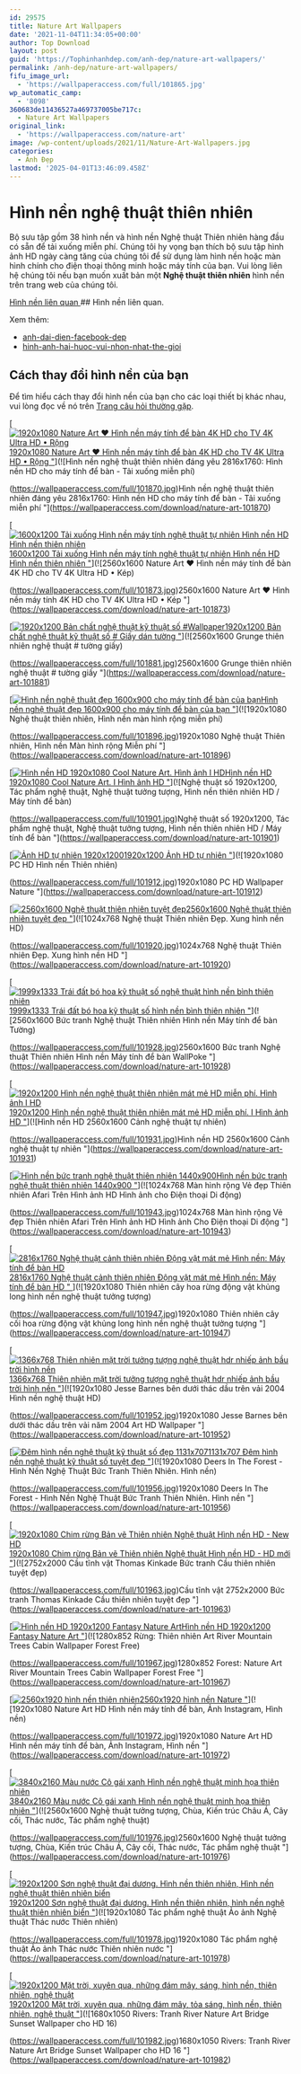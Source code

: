 ```yaml
---
id: 29575
title: Nature Art Wallpapers
date: '2021-11-04T11:34:05+00:00'
author: Top Download
layout: post
guid: 'https://Tophinhanhdep.com/anh-dep/nature-art-wallpapers/'
permalink: /anh-dep/nature-art-wallpapers/
fifu_image_url:
  - 'https://wallpaperaccess.com/full/101865.jpg'
wp_automatic_camp:
  - '8098'
360683de11436527a469737005be717c:
  - Nature Art Wallpapers
original_link:
  - 'https://wallpaperaccess.com/nature-art'
image: /wp-content/uploads/2021/11/Nature-Art-Wallpapers.jpg
categories:
  - Ảnh Đẹp
lastmod: '2025-04-01T13:46:09.458Z'
---
```

# Hình nền nghệ thuật thiên nhiên

Bộ sưu tập gồm 38 hình nền và hình nền Nghệ thuật Thiên nhiên hàng đầu có sẵn để tải xuống miễn phí. Chúng tôi hy vọng bạn thích bộ sưu tập hình ảnh HD ngày càng tăng của chúng tôi để sử dụng làm hình nền hoặc màn hình chính cho điện thoại thông minh hoặc máy tính của bạn. Vui lòng liên hệ chúng tôi nếu bạn muốn xuất bản một **Nghệ thuật thiên nhiên** hình nền trên trang web của chúng tôi.

[Hình nền liên quan ](#related) ## Hình nền liên quan.

   
 Xem thêm:

   
- [anh-dai-dien-facebook-dep](https://tophinhanhdep.com/anh-avatar/anh-dai-dien-facebook-dep/)
- [hinh-anh-hai-huoc-vui-nhon-nhat-the-gioi](https://tophinhanhdep.com/anh-hai-huoc/hinh-anh-hai-huoc-vui-nhon-nhat-the-gioi/)

## Cách thay đổi hình nền của bạn

Để tìm hiểu cách thay đổi hình nền của bạn cho các loại thiết bị khác nhau, vui lòng đọc về nó trên [Trang câu hỏi thường gặp](https://tophinhanhdep.com/faq/).

  
[[![1920x1080 Nature Art ❤ Hình nền máy tính để bàn 4K HD cho TV 4K Ultra HD • Rộng](https://wallpaperaccess.com/full/101865.jpg)1920x1080 Nature Art ❤ Hình nền máy tính để bàn 4K HD cho TV 4K Ultra HD • Rộng "](https://wallpaperaccess.com/download/nature-art-101865)](![Hình nền nghệ thuật thiên nhiên đáng yêu 2816x1760: Hình nền HD cho máy tính để bàn - Tải xuống miễn phí)

(https://wallpaperaccess.com/full/101870.jpg)Hình nền nghệ thuật thiên nhiên đáng yêu 2816x1760: Hình nền HD cho máy tính để bàn - Tải xuống miễn phí "](https://wallpaperaccess.com/download/nature-art-101870)

[[![1600x1200 Tải xuống Hình nền máy tính nghệ thuật tự nhiên Hình nền HD Hình nền thiên nhiên](https://wallpaperaccess.com/full/101872.jpg)1600x1200 Tải xuống Hình nền máy tính nghệ thuật tự nhiên Hình nền HD Hình nền thiên nhiên "](https://wallpaperaccess.com/download/nature-art-101872)](![2560x1600 Nature Art ❤ Hình nền máy tính để bàn 4K HD cho TV 4K Ultra HD • Kép)

(https://wallpaperaccess.com/full/101873.jpg)2560x1600 Nature Art ❤ Hình nền máy tính 4K HD cho TV 4K Ultra HD • Kép "](https://wallpaperaccess.com/download/nature-art-101873)

[[![1920x1200 Bản chất nghệ thuật kỹ thuật số #Wallpaper](https://wallpaperaccess.com/full/101876.jpg)1920x1200 Bản chất nghệ thuật kỹ thuật số # Giấy dán tường "](https://wallpaperaccess.com/download/nature-art-101876)](![2560x1600 Grunge thiên nhiên nghệ thuật # tường giấy)

(https://wallpaperaccess.com/full/101881.jpg)2560x1600 Grunge thiên nhiên nghệ thuật # tường giấy "](https://wallpaperaccess.com/download/nature-art-101881)

[[![Hình nền nghệ thuật đẹp 1600x900 cho máy tính để bàn của bạn](https://wallpaperaccess.com/full/101891.jpg)Hình nền nghệ thuật đẹp 1600x900 cho máy tính để bàn của bạn "](https://wallpaperaccess.com/download/nature-art-101891)](![1920x1080 Nghệ thuật thiên nhiên, Hình nền màn hình rộng miễn phí)

(https://wallpaperaccess.com/full/101896.jpg)1920x1080 Nghệ thuật Thiên nhiên, Hình nền Màn hình rộng Miễn phí "](https://wallpaperaccess.com/download/nature-art-101896)

[[![Hình nền HD 1920x1080 Cool Nature Art.  Hình ảnh I HD](https://wallpaperaccess.com/full/101898.jpg)Hình nền HD 1920x1080 Cool Nature Art. I Hình ảnh HD "](https://wallpaperaccess.com/download/nature-art-101898)](![Nghệ thuật số 1920x1200, Tác phẩm nghệ thuật, Nghệ thuật tưởng tượng, Hình nền thiên nhiên HD / Máy tính để bàn)

(https://wallpaperaccess.com/full/101901.jpg)Nghệ thuật số 1920x1200, Tác phẩm nghệ thuật, Nghệ thuật tưởng tượng, Hình nền thiên nhiên HD / Máy tính để bàn "](https://wallpaperaccess.com/download/nature-art-101901)

[[![Ảnh HD tự nhiên 1920x1200](https://wallpaperaccess.com/full/101906.jpg)1920x1200 Ảnh HD tự nhiên "](https://wallpaperaccess.com/download/nature-art-101906)](![1920x1080 PC HD Hình nền Thiên nhiên)

(https://wallpaperaccess.com/full/101912.jpg)1920x1080 PC HD Wallpaper Nature "](https://wallpaperaccess.com/download/nature-art-101912)

[[![2560x1600 Nghệ thuật thiên nhiên tuyệt đẹp](https://wallpaperaccess.com/full/101917.jpg)2560x1600 Nghệ thuật thiên nhiên tuyệt đẹp "](https://wallpaperaccess.com/download/nature-art-101917)](![1024x768 Nghệ thuật Thiên nhiên Đẹp.  Xung hình nền HD)

(https://wallpaperaccess.com/full/101920.jpg)1024x768 Nghệ thuật Thiên nhiên Đẹp. Xung hình nền HD "](https://wallpaperaccess.com/download/nature-art-101920)

[[![1999x1333 Trái đất bó hoa kỹ thuật số nghệ thuật hình nền bình thiên nhiên](https://wallpaperaccess.com/full/101922.jpg)1999x1333 Trái đất bó hoa kỹ thuật số hình nền bình thiên nhiên "](https://wallpaperaccess.com/download/nature-art-101922)](![2560x1600 Bức tranh Nghệ thuật Thiên nhiên Hình nền Máy tính để bàn Tường)

(https://wallpaperaccess.com/full/101928.jpg)2560x1600 Bức tranh Nghệ thuật Thiên nhiên Hình nền Máy tính để bàn WallPoke "](https://wallpaperaccess.com/download/nature-art-101928)

[[![1920x1200 Hình nền nghệ thuật thiên nhiên mát mẻ HD miễn phí.  Hình ảnh I HD](https://wallpaperaccess.com/full/14785.jpg)1920x1200 Hình nền nghệ thuật thiên nhiên mát mẻ HD miễn phí. I Hình ảnh HD "](https://wallpaperaccess.com/download/nature-art-14785)](![Hình nền HD 2560x1600 Cảnh nghệ thuật tự nhiên)

(https://wallpaperaccess.com/full/101931.jpg)Hình nền HD 2560x1600 Cảnh nghệ thuật tự nhiên "](https://wallpaperaccess.com/download/nature-art-101931)

[[![Hình nền bức tranh nghệ thuật thiên nhiên 1440x900](https://wallpaperaccess.com/full/101936.jpg)Hình nền bức tranh nghệ thuật thiên nhiên 1440x900 "](https://wallpaperaccess.com/download/nature-art-101936)](![1024x768 Màn hình rộng Vẻ đẹp Thiên nhiên Afari Trên Hình ảnh HD Hình ảnh cho Điện thoại Di động)

(https://wallpaperaccess.com/full/101943.jpg)1024x768 Màn hình rộng Vẻ đẹp Thiên nhiên Afari Trên Hình ảnh HD Hình ảnh Cho Điện thoại Di động "](https://wallpaperaccess.com/download/nature-art-101943)

[[![2816x1760 Nghệ thuật cảnh thiên nhiên Động vật mát mẻ Hình nền: Máy tính để bàn HD](https://wallpaperaccess.com/full/101945.jpg)2816x1760 Nghệ thuật cảnh thiên nhiên Động vật mát mẻ Hình nền: Máy tính để bàn HD " ](https://wallpaperaccess.com/download/nature-art-101945)](![1920x1080 Thiên nhiên cây hoa rừng động vật khủng long hình nền nghệ thuật tưởng tượng)

(https://wallpaperaccess.com/full/101947.jpg)1920x1080 Thiên nhiên cây cối hoa rừng động vật khủng long hình nền nghệ thuật tưởng tượng "](https://wallpaperaccess.com/download/nature-art-101947)

[[![1366x768 Thiên nhiên mặt trời tưởng tượng nghệ thuật hdr nhiếp ảnh bầu trời hình nền](https://wallpaperaccess.com/full/101948.jpg)1366x768 Thiên nhiên mặt trời tưởng tượng nghệ thuật hdr nhiếp ảnh bầu trời hình nền "](https://wallpaperaccess.com/download/nature-art-101948)](![1920x1080 Jesse Barnes bên dưới thác dầu trên vải 2004 Hình nền nghệ thuật HD)

(https://wallpaperaccess.com/full/101952.jpg)1920x1080 Jesse Barnes bên dưới thác dầu trên vải năm 2004 Art HD Wallpaper "](https://wallpaperaccess.com/download/nature-art-101952)

[[![Đêm hình nền nghệ thuật kỹ thuật số đẹp 1131x707](https://wallpaperaccess.com/full/101955.jpg)1131x707 Đêm hình nền nghệ thuật kỹ thuật số tuyệt đẹp "](https://wallpaperaccess.com/download/nature-art-101955)](![1920x1080 Deers In The Forest - Hình Nền Nghệ Thuật Bức Tranh Thiên Nhiên.  Hình nền)

(https://wallpaperaccess.com/full/101956.jpg)1920x1080 Deers In The Forest - Hình Nền Nghệ Thuật Bức Tranh Thiên Nhiên. Hình nền "](https://wallpaperaccess.com/download/nature-art-101956)

[[![1920x1080 Chim rừng Bản vẽ Thiên nhiên Nghệ thuật Hình nền HD - New HD](https://wallpaperaccess.com/full/101958.jpg)1920x1080 Chim rừng Bản vẽ Thiên nhiên Nghệ thuật Hình nền HD - HD mới "](https://wallpaperaccess.com/download/nature-art-101958)](![2752x2000 Cầu tĩnh vật Thomas Kinkade Bức tranh Cầu thiên nhiên tuyệt đẹp)

(https://wallpaperaccess.com/full/101963.jpg)Cầu tĩnh vật 2752x2000 Bức tranh Thomas Kinkade Cầu thiên nhiên tuyệt đẹp "](https://wallpaperaccess.com/download/nature-art-101963)

[[![Hình nền HD 1920x1200 Fantasy Nature Art](https://wallpaperaccess.com/full/101966.jpg)Hình nền HD 1920x1200 Fantasy Nature Art "](https://wallpaperaccess.com/download/nature-art-101966)](![1280x852 Rừng: Thiên nhiên Art River Mountain Trees Cabin Wallpaper Forest Free)

(https://wallpaperaccess.com/full/101967.jpg)1280x852 Forest: Nature Art River Mountain Trees Cabin Wallpaper Forest Free "](https://wallpaperaccess.com/download/nature-art-101967)

[[![2560x1920 hình nền thiên nhiên](https://wallpaperaccess.com/full/101970.jpg)2560x1920 hình nền Nature "](https://wallpaperaccess.com/download/nature-art-101970)](![1920x1080 Nature Art HD Hình nền máy tính để bàn, Ảnh Instagram, Hình nền)

(https://wallpaperaccess.com/full/101972.jpg)1920x1080 Nature Art HD Hình nền máy tính để bàn, Ảnh Instagram, Hình nền "](https://wallpaperaccess.com/download/nature-art-101972)

[[![3840x2160 Màu nước Cô gái xanh Hình nền nghệ thuật minh họa thiên nhiên](https://wallpaperaccess.com/full/101974.jpg)3840x2160 Màu nước Cô gái xanh Hình nền nghệ thuật minh họa thiên nhiên "](https://wallpaperaccess.com/download/nature-art-101974)](![2560x1600 Nghệ thuật tưởng tượng, Chùa, Kiến trúc Châu Á, Cây cối, Thác nước, Tác phẩm nghệ thuật)

(https://wallpaperaccess.com/full/101976.jpg)2560x1600 Nghệ thuật tưởng tượng, Chùa, Kiến trúc Châu Á, Cây cối, Thác nước, Tác phẩm nghệ thuật "](https://wallpaperaccess.com/download/nature-art-101976)

[[![1920x1200 Sơn nghệ thuật đại dương.  Hình nền thiên nhiên, Hình nền nghệ thuật thiên nhiên biển](https://wallpaperaccess.com/full/101977.jpg)1920x1200 Sơn nghệ thuật đại dương. Hình nền thiên nhiên, hình nền nghệ thuật thiên nhiên biển "](https://wallpaperaccess.com/download/nature-art-101977)](![1920x1080 Tác phẩm nghệ thuật Ảo ảnh Nghệ thuật Thác nước Thiên nhiên)

(https://wallpaperaccess.com/full/101978.jpg)1920x1080 Tác phẩm nghệ thuật Ảo ảnh Thác nước Thiên nhiên nước "](https://wallpaperaccess.com/download/nature-art-101978)

[[![1920x1200 Mặt trời, xuyên qua, những đám mây, sáng, hình nền, thiên nhiên, nghệ thuật](https://wallpaperaccess.com/full/101979.jpg)1920x1200 Mặt trời, xuyên qua, những đám mây, tỏa sáng, hình nền, thiên nhiên, nghệ thuật "](https://wallpaperaccess.com/download/nature-art-101979)](![1680x1050 Rivers: Tranh River Nature Art Bridge Sunset Wallpaper cho HD 16)

(https://wallpaperaccess.com/full/101982.jpg)1680x1050 Rivers: Tranh River Nature Art Bridge Sunset Wallpaper cho HD 16 "](https://wallpaperaccess.com/download/nature-art-101982)
